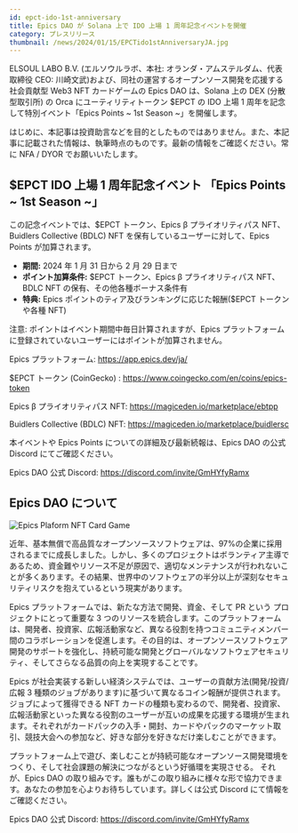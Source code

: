 ```yaml
---
id: epct-ido-1st-anniversary
title: Epics DAO が Solana 上で IDO 上場 1 周年記念イベントを開催
category: プレスリリース
thumbnail: /news/2024/01/15/EPCTido1stAnniversaryJA.jpg
---
```


ELSOUL LABO B.V. (エルソウルラボ、本社: オランダ・アムステルダム、代表取締役
CEO: 川崎文武)および、同社の運営するオープンソース開発を応援する社会貢献型 Web3
NFT カードゲームの Epics DAO は、Solana 上の DEX (分散型取引所) の Orca
にユーティリティトークン $EPCT の IDO 上場 1 周年を記念して特別イベント「Epics
Points ~ 1st Season ~」を開催します。

はじめに、本記事は投資助言などを目的としたものではありません。また、本記事に記載された情報は、執筆時点のものです。最新の情報をご確認ください。常に
NFA / DYOR でお願いいたします。

## $EPCT IDO 上場 1 周年記念イベント 「Epics Points ~ 1st Season ~」

この記念イベントでは、$EPCT トークン、Epics β プライオリティパス NFT、Buidlers
Collective (BDLC) NFT を保有しているユーザーに対して、Epics Points
が加算されます。

- **期間:** 2024 年 1 月 31 日から 2 月 29 日まで
- **ポイント加算条件:** $EPCT トークン、Epics β プライオリティパス NFT、BDLC NFT
  の保有、その他各種ボーナス条件有
- **特典:** Epics ポイントのティア及びランキングに応じた報酬($EPCT
  トークンや各種 NFT)

注意: ポイントはイベント期間中毎日計算されますが、Epics
プラットフォームに登録されていないユーザーにはポイントが加算されません。

Epics プラットフォーム: https://app.epics.dev/ja/

$EPCT トークン (CoinGecko) : https://www.coingecko.com/en/coins/epics-token

Epics β プライオリティパス NFT: https://magiceden.io/marketplace/ebtpp

Buidlers Collective (BDLC) NFT: https://magiceden.io/marketplace/buidlersc

本イベントや Epics Points についての詳細及び最新続報は、Epics DAO の公式 Discord
にてご確認ください。

Epics DAO 公式 Discord: https://discord.com/invite/GmHYfyRamx

## Epics DAO について

![Epics Plaform NFT Card Game](/news/2023/12/01/EpicsPlatformJA.png)

近年、基本無償で高品質なオープンソースソフトウェアは、97%の企業に採用されるまでに成長しました。しかし、多くのプロジェクトはボランティア主導であるため、資金難やリソース不足が原因で、適切なメンテナンスが行われないことが多くあります。その結果、世界中のソフトウェアの半分以上が深刻なセキュリティリスクを抱えているという現実があります。

Epics プラットフォームでは、新たな方法で開発、資金、そして PR という
プロジェクトにとって重要な 3
つのリソースを統合します。このプラットフォームは、開発者、投資家、広報活動家など、異なる役割を持つコミュニティメンバー間のコラボレーションを促進します。その目的は、オープンソースソフトウェア開発のサポートを強化し、持続可能な開発とグローバルなソフトウェアセキュリティ、そしてさらなる品質の向上を実現することです。

Epics が社会実装する新しい経済システムでは、ユーザーの貢献方法(開発/投資/広報 3
種類のジョブがあります)に基づいて異なるコイン報酬が提供されます。ジョブによって獲得できる
NFT
カードの種類も変わるので、開発者、投資家、広報活動家といった異なる役割のユーザーが互いの成果を応援する環境が生まれます。それぞれがカードパックの入手・開封、カードやパックのマーケット取引、競技大会への参加など、好きな部分を好きなだけ楽しむことができます。

プラットフォーム上で遊び、楽しむことが持続可能なオープンソース開発環境をつくり、そして社会課題の解決につながるという好循環を実現させる。
それが、Epics DAO
の取り組みです。誰もがこの取り組みに様々な形で協力できます。あなたの参加を心よりお待ちしています。詳しくは公式
Discord にて情報をご確認ください。

Epics DAO 公式 Discord: https://discord.com/invite/GmHYfyRamx
